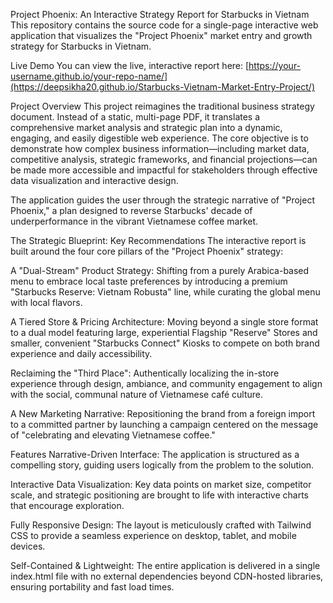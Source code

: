 Project Phoenix: An Interactive Strategy Report for Starbucks in Vietnam
This repository contains the source code for a single-page interactive web application that visualizes the "Project Phoenix" market entry and growth strategy for Starbucks in Vietnam.

Live Demo
You can view the live, interactive report here: [https://your-username.github.io/your-repo-name/](https://deepsikha20.github.io/Starbucks-Vietnam-Market-Entry-Project/)


Project Overview
This project reimagines the traditional business strategy document. Instead of a static, multi-page PDF, it translates a comprehensive market analysis and strategic plan into a dynamic, engaging, and easily digestible web experience. The core objective is to demonstrate how complex business information—including market data, competitive analysis, strategic frameworks, and financial projections—can be made more accessible and impactful for stakeholders through effective data visualization and interactive design.

The application guides the user through the strategic narrative of "Project Phoenix," a plan designed to reverse Starbucks' decade of underperformance in the vibrant Vietnamese coffee market.

The Strategic Blueprint: Key Recommendations
The interactive report is built around the four core pillars of the "Project Phoenix" strategy:

A "Dual-Stream" Product Strategy: Shifting from a purely Arabica-based menu to embrace local taste preferences by introducing a premium "Starbucks Reserve: Vietnam Robusta" line, while curating the global menu with local flavors.

A Tiered Store & Pricing Architecture: Moving beyond a single store format to a dual model featuring large, experiential Flagship "Reserve" Stores and smaller, convenient "Starbucks Connect" Kiosks to compete on both brand experience and daily accessibility.

Reclaiming the "Third Place": Authentically localizing the in-store experience through design, ambiance, and community engagement to align with the social, communal nature of Vietnamese café culture.

A New Marketing Narrative: Repositioning the brand from a foreign import to a committed partner by launching a campaign centered on the message of "celebrating and elevating Vietnamese coffee."

Features
Narrative-Driven Interface: The application is structured as a compelling story, guiding users logically from the problem to the solution.

Interactive Data Visualization: Key data points on market size, competitor scale, and strategic positioning are brought to life with interactive charts that encourage exploration.

Fully Responsive Design: The layout is meticulously crafted with Tailwind CSS to provide a seamless experience on desktop, tablet, and mobile devices.

Self-Contained & Lightweight: The entire application is delivered in a single index.html file with no external dependencies beyond CDN-hosted libraries, ensuring portability and fast load times.
